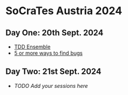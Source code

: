 # SoCraTes Austria 2024

## Day One: 20th Sept. 2024

* [TDD Ensemble](tdd-ensemble-david)
* [5 or more ways to find bugs](5-or-more-ways-to-find-bugs-patrick)


## Day Two: 21st Sept. 2024

* _TODO Add your sessions here_
